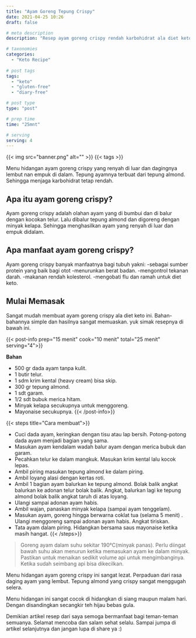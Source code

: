 ```yaml
---
title: "Ayam Goreng Tepung Crispy"
date: 2021-04-25 10:26
draft: false

# meta description
description: "Resep ayam goreng crispy rendah karbohidrat ala diet keto, Sehat dan bergizi."

# taxonomies
categories:
  - "Keto Recipe"
  
# post tags
tags:
  - "keto"
  - "gluten-free"
  - "diary-free"

# post type
type: "post"

# prep time
time: "25mnt"

# serving
serving: 4
---
```


{{< img src="banner.png" alt="" >}}
{{< tags >}}

Menu hidangan ayam goreng crispy yang renyah di luar dan dagingnya lembut nan empuk di dalam. Tepung ayamnya terbuat dari tepung almond. Sehingga menjaga karbohidrat tetap rendah.

## Apa itu ayam goreng crispy?

Ayam goreng crispy adalah olahan ayam yang di bumbui dan di balur dengan kocokan telur. Lalu dibalur tepung almond dan digoreng dengan minyak kelapa. Sehingga menghasilkan ayam yang renyah di luar dan empuk didalam.

## Apa manfaat ayam goreng crispy?

Ayam goreng crispy banyak manfaatnya bagi tubuh yakni:
-sebagai sumber protein yang baik bagi otot
-menurunkan berat badan.
-mengontrol tekanan darah.
-makanan rendah kolesterol.
-mengobati flu dan ramah untuk diet keto.

## Mulai Memasak

Sangat mudah membuat ayam goreng crispy ala diet keto ini. Bahan-bahannya simple dan hasilnya sangat memuaskan. yuk simak resepnya di bawah ini.

{{< post-info prep="15 menit" cook="10 menit" total="25 menit" serving="4">}}

__Bahan__

- 500 gr dada ayam tanpa kulit.
- 1 butir telur.
- 1 sdm krim kental (heavy cream) bisa skip.
- 300 gr tepung almond.
- 1 sdt garam.
- 1/2 sdt bubuk merica hitam.
- Minyak kelapa secukupnya untuk menggoreng.
- Mayonaise secukupnya.
{{< /post-info>}}

{{< steps title="Cara membuat">}}
- Cuci dada ayam, keringkan dengan tisu atau lap bersih. Potong-potong dada ayam menjadi bagian yang sama.
- Masukan ayam kendalam wadah balur ayam dengan merica bubuk dan garam.
- Pecahkan telur  ke dalam mangkuk. Masukan krim kental lalu kocok lepas.
- Ambil piring masukan tepung almond ke dalam piring.
- Ambil loyang alasi dengan kertas roti.
- Ambil 1 bagian ayam balurkan ke tepung almond. Bolak balik angkat balurkan ke adonan telur bolak balik. Angkat, balurkan lagi ke tepung almond bolak balik angkat taruh di atas loyang.
- Ulangi sampai adonan ayam habis.
- Ambil wajan, panaskan minyak kelapa (sampai ayam tenggelam).
- Masukan ayam, goreng hingga berwarna coklat tua (selama 5 menit) . Ulangi  menggoreng sampai adonan ayam habis. Angkat tiriskan.
- Tata ayam dalam piring. Hidangkan bersama saus mayonaise ketika masih hangat.
{{< /steps>}}


>Goreng ayam dalam suhu sekitar 190°C(minyak panas). Perlu diingat bawah suhu akan menurun ketika memasukan ayam ke dalam minyak. Pastikan untuk menaikan sedikit volume api untuk mengimbanginya. Ketika sudah seimbang api bisa dikecilkan.

Menu hidangan ayam goreng crispy ini sangat lezat. Perpaduan dari rasa daging ayam yang lembut. Tepung almond yang crispy sangat menggugah selera.

Menu hidangan ini sangat cocok di hidangkan di siang maupun malam hari. Dengan disandingkan secangkir teh hijau bebas gula.

Demikian artikel resep dari saya semoga bermanfaat bagi teman-teman semuanya. Selamat mencoba dan salam sehat selalu. Sampai jumpa di artikel selanjutnya dan jangan lupa di share ya :)

